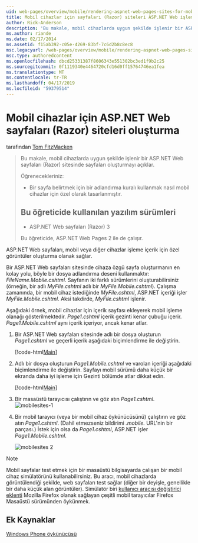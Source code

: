```yaml
---
uid: web-pages/overview/mobile/rendering-aspnet-web-pages-sites-for-mobile-devices
title: Mobil cihazlar için sayfaları (Razor) siteleri ASP.NET Web işleme | Microsoft Docs
author: Rick-Anderson
description: 'Bu makale, mobil cihazlarda uygun şekilde işlenir bir ASP.NET Web sayfaları (Razor) sitesinde sayfaları oluşturmayı açıklar. Öğrenecekleriniz: Nasıl yapılır...'
ms.author: riande
ms.date: 02/17/2014
ms.assetid: f15ab392-c05e-4269-83bf-7c6d2b8c8ec8
msc.legacyurl: /web-pages/overview/mobile/rendering-aspnet-web-pages-sites-for-mobile-devices
msc.type: authoredcontent
ms.openlocfilehash: dbcd25331387f8606343e551302bc3ed1f9b2c25
ms.sourcegitcommit: 0f1119340e4464720cfd16d0ff15764746ea1fea
ms.translationtype: MT
ms.contentlocale: tr-TR
ms.lasthandoff: 04/17/2019
ms.locfileid: "59379514"
---
```

# <a name="rendering-aspnet-web-pages-razor-sites-for-mobile-devices"></a>Mobil cihazlar için ASP.NET Web sayfaları (Razor) siteleri oluşturma

tarafından [Tom FitzMacken](https://github.com/tfitzmac)

> Bu makale, mobil cihazlarda uygun şekilde işlenir bir ASP.NET Web sayfaları (Razor) sitesinde sayfaları oluşturmayı açıklar.
> 
> Öğrenecekleriniz:
> 
> - Bir sayfa belirtmek için bir adlandırma kuralı kullanmak nasıl mobil cihazlar için özel olarak tasarlanmıştır.
>   
> 
> ## <a name="software-versions-used-in-the-tutorial"></a>Bu öğreticide kullanılan yazılım sürümleri
> 
> 
> - ASP.NET Web sayfaları (Razor) 3
>   
> 
> Bu öğreticide, ASP.NET Web Pages 2 ile de çalışır.


ASP.NET Web sayfaları, mobil veya diğer cihazlar işleme içerik için özel görüntüler oluşturma olanak sağlar.

Bir ASP.NET Web sayfaları sitesinde cihaza özgü sayfa oluşturmanın en kolay yolu, böyle bir dosya adlandırma deseni kullanmaktır: *FileName.Mobile.cshtml*. Sayfanın iki farklı sürümlerini oluşturabilirsiniz (örneğin, bir adlı *MyFile.cshtml* adlı bir *MyFile.Mobile.cshtml*). Çalışma zamanında, bir mobil cihaz istediğinde *MyFile.cshtml*, ASP.NET içeriği işler *MyFile.Mobile.cshtml*. Aksi takdirde, *MyFile.cshtml* işlenir.

Aşağıdaki örnek, mobil cihazlar için içerik sayfası ekleyerek mobil işleme olanağı gösterilmektedir. *Page1.cshtml* içerik gezinti kenar çubuğu içerir. *Page1.Mobile.cshtml* aynı içerik içeriyor, ancak kenar atlar.

1. Bir ASP.NET Web sayfaları sitesinde adlı bir dosya oluşturun *Page1.cshtml* ve geçerli içerik aşağıdaki biçimlendirme ile değiştirin.

    [!code-html[Main](rendering-aspnet-web-pages-sites-for-mobile-devices/samples/sample1.html)]
2. Adlı bir dosya oluşturun *Page1.Mobile.cshtml* ve varolan içeriği aşağıdaki biçimlendirme ile değiştirin. Sayfayı mobil sürümü daha küçük bir ekranda daha iyi işleme için Gezinti bölümde atlar dikkat edin.

    [!code-html[Main](rendering-aspnet-web-pages-sites-for-mobile-devices/samples/sample2.html)]
3. Bir masaüstü tarayıcısı çalıştırın ve göz atın *Page1.cshtml*. ![mobilesites-1](rendering-aspnet-web-pages-sites-for-mobile-devices/_static/image1.png)
4. Bir mobil tarayıcı (veya bir mobil cihaz öykünücüsünü) çalıştırın ve göz atın *Page1.cshtml*. (Dahil etmezseniz bildirimi *.mobile.* URL'nin bir parçası.) İstek için olsa da *Page1.cshtml*, ASP.NET işler *Page1.Mobile.cshtml*.

    ![mobilesites 2](rendering-aspnet-web-pages-sites-for-mobile-devices/_static/image2.png)

> [!NOTE]
> Mobil sayfalar test etmek için bir masaüstü bilgisayarda çalışan bir mobil cihaz simülatörünü kullanabilirsiniz. Bu aracı, mobil cihazlarda görüntülendiği şekilde, web sayfaları test sağlar (diğer bir deyişle, genellikle bir daha küçük alan görüntüler). Simülatör biri [kullanıcı aracısı değiştirici eklenti](http://addons.mozilla.org/firefox/addon/user-agent-switcher/) Mozilla Firefox olanak sağlayan çeşitli mobil tarayıcılar Firefox Masaüstü sürümünden öykünmek.


<a id="Additional_Resources"></a>
## <a name="additional-resources"></a>Ek Kaynaklar


[Windows Phone öykünücüsü](https://msdn.microsoft.com/library/ff402563(v=VS.92).aspx)
